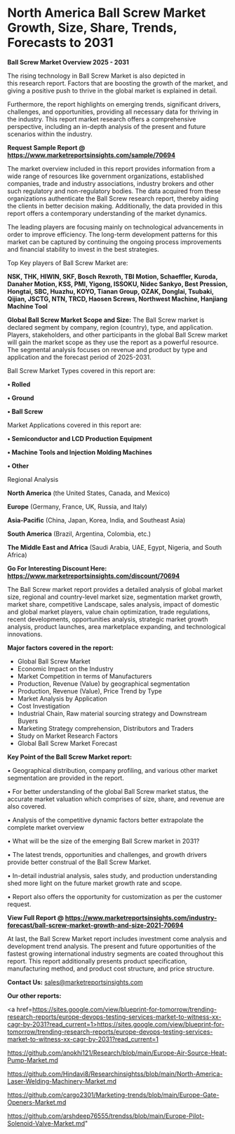 # North America Ball Screw Market Growth, Size, Share, Trends, Forecasts to 2031

<Strong> Ball Screw Market Overview 2025 - 2031</strong>

The rising technology in Ball Screw Market is also depicted in this research report. Factors that are boosting the growth of the market, and giving a positive push to thrive in the global market is explained in detail.

Furthermore, the report highlights on emerging trends, significant drivers, challenges, and opportunities, providing all necessary data for thriving in the industry. This report market research offers a comprehensive perspective, including an in-depth analysis of the present and future scenarios within the industry.

<strong>Request Sample Report @ <a href=https://www.marketreportsinsights.com/sample/70694>https://www.marketreportsinsights.com/sample/70694</a></strong>

The market overview included in this report provides information from a wide range of resources like government organizations, established companies, trade and industry associations, industry brokers and other such regulatory and non-regulatory bodies. The data acquired from these organizations authenticate the Ball Screw research report, thereby aiding the clients in better decision making. Additionally, the data provided in this report offers a contemporary understanding of the market dynamics.

The leading players are focusing mainly on technological advancements in order to improve efficiency. The long-term development patterns for this market can be captured by continuing the ongoing process improvements and financial stability to invest in the best strategies.

Top Key players of Ball Screw Market are:

<strong>NSK, THK, HIWIN, SKF, Bosch Rexroth, TBI Motion, Schaeffler, Kuroda, Danaher Motion, KSS, PMI, Yigong, ISSOKU, Nidec Sankyo, Best Pression, Hongtai, SBC, Huazhu, KOYO, Tianan Group, OZAK, Donglai, Tsubaki, Qijian, JSCTG, NTN, TRCD, Haosen Screws, Northwest Machine, Hanjiang Machine Tool</strong>

<strong><b>Global Ball Screw Market Scope and Size:</b></strong>
The Ball Screw market is declared segment by company, region (country), type, and application. Players, stakeholders, and other participants in the global Ball Screw market will gain the market scope as they use the report as a powerful resource. The segmental analysis focuses on revenue and product by type and application and the forecast period of 2025-2031.

Ball Screw Market Types covered in this report are:

<strong>• Rolled

• Ground

• Ball Screw</strong>

Market Applications covered in this report are:

<strong>• Semiconductor and LCD Production Equipment

• Machine Tools and Injection Molding Machines

• Other</strong> 

Regional Analysis

<strong>North America</strong> (the United States, Canada, and Mexico)

<strong>Europe</strong> (Germany, France, UK, Russia, and Italy)

<strong>Asia-Pacific</strong> (China, Japan, Korea, India, and Southeast Asia)

<strong>South America</strong> (Brazil, Argentina, Colombia, etc.)

<strong>The Middle East and Africa</strong> (Saudi Arabia, UAE, Egypt, Nigeria, and South Africa)

<strong>Go For Interesting Discount Here: <a href=https://www.marketreportsinsights.com/discount/70694>https://www.marketreportsinsights.com/discount/70694</a></strong>

The Ball Screw market report provides a detailed analysis of global market size, regional and country-level market size, segmentation market growth, market share, competitive Landscape, sales analysis, impact of domestic and global market players, value chain optimization, trade regulations, recent developments, opportunities analysis, strategic market growth analysis, product launches, area marketplace expanding, and technological innovations.

<strong><b>Major factors covered in the report:</b></strong>
<ul>
  <li>Global Ball Screw Market </li>
  <li>Economic Impact on the Industry</li>
  <li>Market Competition in terms of Manufacturers</li>
  <li>Production, Revenue (Value) by geographical segmentation</li>
  <li>Production, Revenue (Value), Price Trend by Type</li>
  <li>Market Analysis by Application</li>
  <li>Cost Investigation</li>
  <li>Industrial Chain, Raw material sourcing strategy and Downstream Buyers</li>
  <li>Marketing Strategy comprehension, Distributors and Traders</li>
  <li>Study on Market Research Factors</li>
  <li>Global Ball Screw Market Forecast</li>
</ul>

<strong><b>Key Point of the Ball Screw Market report:</b></strong>

• Geographical distribution, company profiling, and various other market segmentation are provided in the report.

• For better understanding of the global Ball Screw market status, the accurate market valuation which comprises of size, share, and revenue are also covered.

• Analysis of the competitive dynamic factors better extrapolate the complete market overview

• What will be the size of the emerging Ball Screw market in 2031?

• The latest trends, opportunities and challenges, and growth drivers provide better construal of the Ball Screw Market.

• In-detail industrial analysis, sales study, and production understanding shed more light on the future market growth rate and scope.

• Report also offers the opportunity for customization as per the customer request.

<strong><b>View Full Report @ <a href=https://www.marketreportsinsights.com/industry-forecast/ball-screw-market-growth-and-size-2021-70694>https://www.marketreportsinsights.com/industry-forecast/ball-screw-market-growth-and-size-2021-70694</a></b></strong>


At last, the Ball Screw Market report includes investment come analysis and development trend analysis. The present and future opportunities of the fastest growing international industry segments are coated throughout this report. This report additionally presents product specification, manufacturing method, and product cost structure, and price structure.

<strong>Contact Us:</strong>
sales@marketreportsinsights.com

<strong>Our other reports:</strong>

<a href=https://sites.google.com/view/blueprint-for-tomorrow/trending-research-reports/europe-devops-testing-services-market-to-witness-xx-cagr-by-2031?read_current=1>https://sites.google.com/view/blueprint-for-tomorrow/trending-research-reports/europe-devops-testing-services-market-to-witness-xx-cagr-by-2031?read_current=1</a>

<a href=https://github.com/anokhi121/Research/blob/main/Europe-Air-Source-Heat-Pump-Market.md>https://github.com/anokhi121/Research/blob/main/Europe-Air-Source-Heat-Pump-Market.md</a>

<a href=https://github.com/Hindavi8/Researchinsightss/blob/main/North-America-Laser-Welding-Machinery-Market.md>https://github.com/Hindavi8/Researchinsightss/blob/main/North-America-Laser-Welding-Machinery-Market.md</a>

<a href=https://github.com/cargo2301/Marketing-trends/blob/main/Europe-Gate-Openers-Market.md>https://github.com/cargo2301/Marketing-trends/blob/main/Europe-Gate-Openers-Market.md</a>

<a href=https://github.com/arshdeep76555/trendss/blob/main/Europe-Pilot-Solenoid-Valve-Market.md>https://github.com/arshdeep76555/trendss/blob/main/Europe-Pilot-Solenoid-Valve-Market.md</a>"
